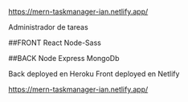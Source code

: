 https://mern-taskmanager-ian.netlify.app/

Administrador de tareas

##FRONT
React
Node-Sass

##BACK
Node
Express
MongoDb

Back deployed en Heroku
Front deployed en Netlify

https://mern-taskmanager-ian.netlify.app/
